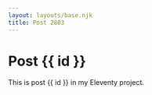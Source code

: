 ```yaml
---
layout: layouts/base.njk
title: Post 2803
---
```


# Post {{ id }}

This is post {{ id }} in my Eleventy project.
